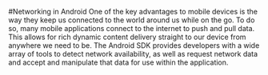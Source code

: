 #Networking in Android
One of the key advantages to mobile devices is the way they keep us connected to the world around us while on the go. To do so, many mobile applications connect to the internet to push and pull data. This allows for rich dynamic content delivery straight to our device from anywhere we need to be. The Android SDK provides developers with a wide array of tools to detect network availability, as well as request network data and accept and manipulate that data for use within the application.
